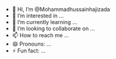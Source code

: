 - 👋 Hi, I’m @Mohammadhussainhajizada
- 👀 I’m interested in ...
- 🌱 I’m currently learning ...
- 💞️ I’m looking to collaborate on ...
- 📫 How to reach me ...
- 😄 Pronouns: ...
- ⚡ Fun fact: ...

<!---
Mohammadhussainhajizada/Mohammadhussainhajizada is a ✨ special ✨ repository because its `README.md` (this file) appears on your GitHub profile.
You can click the Preview link to take a look at your changes.
--->
